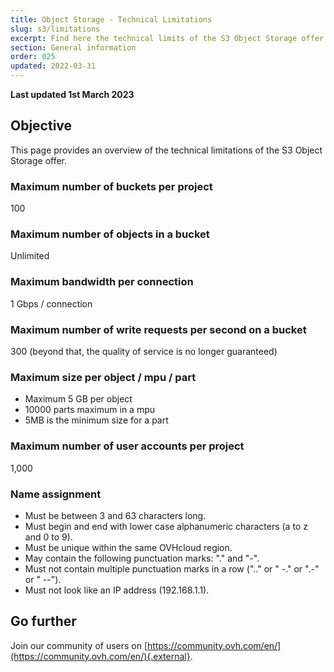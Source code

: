 ```yaml
---
title: Object Storage - Technical Limitations
slug: s3/limitations
excerpt: Find here the technical limits of the S3 Object Storage offer
section: General information
order: 025
updated: 2022-03-31
---
```


**Last updated 1st March 2023**

## Objective

This page provides an overview of the technical limitations of the S3 Object Storage offer.

### Maximum number of buckets per project

100

### Maximum number of objects in a bucket

Unlimited

### Maximum bandwidth per connection

1 Gbps / connection

### Maximum number of write requests per second on a bucket

300 (beyond that, the quality of service is no longer guaranteed)

### Maximum size per object / mpu / part

- Maximum 5 GB per object
- 10000 parts maximum in a mpu
- 5MB is the minimum size for a part

### Maximum number of user accounts per project

1,000

### Name assignment

- Must be between 3 and 63 characters long.
- Must begin and end with lower case alphanumeric characters (a to z and 0 to 9).
- Must be unique within the same OVHcloud region.
- May contain the following punctuation marks: "." and "-".
- Must not contain multiple punctuation marks in a row (".." or " -." or ".-" or " --").
- Must not look like an IP address (192.168.1.1).

## Go further

Join our community of users on [https://community.ovh.com/en/](https://community.ovh.com/en/){.external}.
